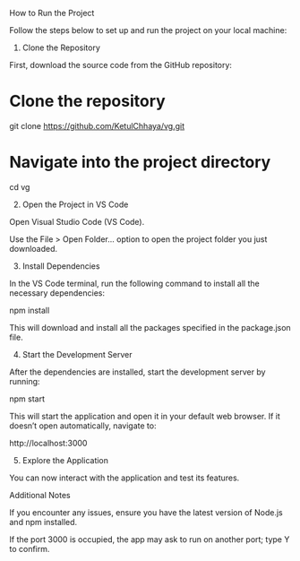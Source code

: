 How to Run the Project

Follow the steps below to set up and run the project on your local machine:

1. Clone the Repository

First, download the source code from the GitHub repository:

# Clone the repository
git clone https://github.com/KetulChhaya/vg.git

# Navigate into the project directory
cd vg


2. Open the Project in VS Code

Open Visual Studio Code (VS Code).

Use the File > Open Folder... option to open the project folder you just downloaded.


3. Install Dependencies

In the VS Code terminal, run the following command to install all the necessary dependencies:

npm install

This will download and install all the packages specified in the package.json file.


4. Start the Development Server

After the dependencies are installed, start the development server by running:

npm start

This will start the application and open it in your default web browser. If it doesn’t open automatically, navigate to:

http://localhost:3000


5. Explore the Application

You can now interact with the application and test its features.

Additional Notes

If you encounter any issues, ensure you have the latest version of Node.js and npm installed.

If the port 3000 is occupied, the app may ask to run on another port; type Y to confirm.
